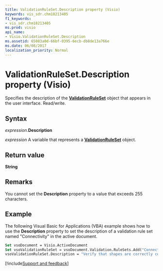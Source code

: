 ```yaml
---
title: ValidationRuleSet.Description property (Visio)
keywords: vis_sdr.chm18213405
f1_keywords:
- vis_sdr.chm18213405
ms.prod: visio
api_name:
- Visio.ValidationRuleSet.Description
ms.assetid: 65083a0d-66bf-0395-6ecb-db8de13a766e
ms.date: 06/08/2017
localization_priority: Normal
---
```



# ValidationRuleSet.Description property (Visio)

Specifies the description of the  **[ValidationRuleSet](Visio.ValidationRuleSet.md)** object that appears in the user interface. Read/write.


## Syntax

_expression_.**Description**

_expression_ A variable that represents a **[ValidationRuleSet](Visio.ValidationRuleSet.md)** object.


## Return value

 **String**


## Remarks

You cannot set the  **Description** property to a value that exceeds 255 characters.


## Example

The following Visual Basic for Applications (VBA) example shows how to use the  **Description** property to set the description of a validation rule set named "Connectivity" in the active document.


```vb
Set vsoDocument = Visio.ActiveDocument
Set vsoValidationRuleSet = vsoDocument.Validation.RuleSets.Add("Connectivity")
vsoValidationRuleSet.Description = "Verify that shapes are correctly connected in the document."
```

[!include[Support and feedback](~/includes/feedback-boilerplate.md)]